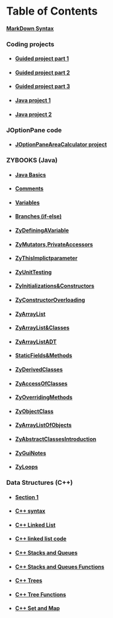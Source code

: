 


# Table of Contents 

 #### [MarkDown Syntax]( https://github.com/KennyH1886/Notes-Complete-edition/blob/master/Topics/MarkDownSyntax.md)

 ### Coding projects 
-  #### [Guided project part 1](https://github.com/KennyH1886/Notes-Complete-edition/tree/master/csc216-GP1-001-113-main/Wolfscheduler)
-  #### [Guided project part 2](https://github.com/KennyH1886/Notes-Complete-edition/tree/master/csc216-GP2-001-113-main/Wolfscheduler)
-  #### [Guided project part 3](https://github.com/KennyH1886/Notes-Complete-edition/tree/master/csc216-GP3-001-113-main/Wolfscheduler)
-  #### [Java project 1](https://github.com/KennyH1886/Notes-Complete-edition/tree/master/csc216-P1-001-113)
-  #### [Java project 2](https://github.com/KennyH1886/Notes-Complete-edition/tree/master/csc216-p2-T-27-main)


### JOptionPane code

 - #### [JOptionPaneAreaCalculator project ](https://github.com/KennyH1886/Notes-Complete-edition/tree/master/JOptionPane_HowardKeneneth) 


### ZYBOOKS (Java)
- #### [Java Basics](https://github.com/KennyH1886/Notes-Complete-edition/blob/master/Topics/JavaBasics.md)
- #### [Comments](https://github.com/KennyH1886/Notes-Complete-edition/blob/master/Topics/ZyComments.md)
- #### [Variables](https://github.com/KennyH1886/Notes-Complete-edition/blob/master/Topics/ZyVariables.md)
- #### [Branches (if-else)](https://github.com/KennyH1886/Notes-Complete-edition/blob/master/Topics/ZyIfElseBranches.md)
- #### [ZyDefiningAVariable](https://github.com/KennyH1886/Notes-Complete-edition/blob/master/Topics/ZyDefiningAVariable.md)
- #### [ZyMutators,PrivateAccessors](https://github.com/KennyH1886/Notes-Complete-edition/blob/master/Topics/ZyMutators%2CPrivateAccessors.md)
- #### [ZyThisImplictparameter](https://github.com/KennyH1886/Notes-Complete-edition/blob/master/Topics/ZyThisImplictparameter.md)
- #### [ZyUnitTesting](https://github.com/KennyH1886/Notes-Complete-edition/blob/master/Topics/ZyUnitTesting.md)
- #### [ZyInitializations&Constructors](https://github.com/KennyH1886/Notes-Complete-edition/blob/master/Topics/ZyInitializations%26Constructors.md)
- #### [ZyConstructorOverloading](https://github.com/KennyH1886/Notes-Complete-edition/blob/master/Topics/ZyConstructorOverloading.md)
- #### [ZyArrayList](https://github.com/KennyH1886/Notes-Complete-edition/blob/master/Topics/ZyArrayList.md)
- #### [ZyArrayList&Classes](https://github.com/KennyH1886/Notes-Complete-edition/blob/master/Topics/ZyArrayList%26Classes.md)
- #### [ZyArrayListADT](https://github.com/KennyH1886/Notes-Complete-edition/blob/master/Topics/ZyArrayListADT.md)
- #### [StaticFields&Methods](https://github.com/KennyH1886/Notes-Complete-edition/blob/master/Topics/ZyStaticField%26Methods.md)
- #### [ZyDerivedClasses](https://github.com/KennyH1886/Notes-Complete-edition/blob/master/Topics/ZyDerivedClasses.md)
- #### [ZyAccessOfClasses](https://github.com/KennyH1886/Notes-Complete-edition/blob/master/Topics/ZyAccessOfClasses.md)
- #### [ZyOverridingMethods](https://github.com/KennyH1886/Notes-Complete-edition/blob/master/Topics/ZyOverridingMethods.md)
- #### [ZyObjectClass](https://github.com/KennyH1886/Notes-Complete-edition/blob/master/Topics/ZyObjectClass.md)
- #### [ZyArrayListOfObjects](https://github.com/KennyH1886/Notes-Complete-edition/blob/master/Topics/ZyArrayListOfObjects.md)
- #### [ZyAbstractClassesIntroduction](https://github.com/KennyH1886/Notes-Complete-edition/blob/master/Topics/ZyAbstractClassesIntroduction.md)
- #### [ZyGuiNotes](https://github.com/KennyH1886/Notes-Complete-edition/blob/master/Topics/ZyGuiNotes.md)
- #### [ZyLoops](https://github.com/KennyH1886/Notes-Complete-edition/blob/master/Topics/ZyLoops.md)





### Data Structures (C++) 

- #### [Section 1](https://github.com/KennyH1886/Notes-Complete-edition/blob/master/Topics/C%2B%2BSection1.md)

- #### [C++ syntax](https://github.com/KennyH1886/Notes-Complete-edition/blob/master/Topics/C%2B%2BSyntax.md)

- #### [C++ Linked List](https://github.com/KennyH1886/Notes-Complete-edition/blob/master/Topics/lecture9(LinkedList).md)


- #### [C++ linked list code ](https://github.com/KennyH1886/Notes-Complete-edition/blob/master/C%2B%2B_LinkedListFunctions.cpp)

- #### [C++ Stacks and Queues  ](https://github.com/KennyH1886/Notes-Complete-edition/blob/master/C%2B%2BStacks_Queues.md)

- #### [C++ Stacks and Queues Functions ](https://github.com/KennyH1886/Notes-Complete-edition/blob/master/Stacks_Queues_Functions.cpp)

- #### [C++ Trees ](https://github.com/KennyH1886/Notes-Complete-edition/blob/master/C%2B%2B_Trees.md)

- #### [C++ Tree Functions ](https://github.com/KennyH1886/Notes-Complete-edition/blob/master/C%2B%2B_Trees_Functions.cpp)

- #### [C++ Set and Map]()